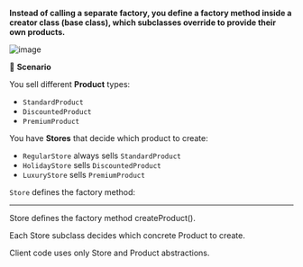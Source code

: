 **Instead of calling a separate factory, you define a factory method inside a creator class (base class), which subclasses override to provide their own products.**

![image](https://github.com/user-attachments/assets/a7bfea58-2563-4baf-91c5-2264683c6601)

🎯 **Scenario**

You sell different **Product** types:

- `StandardProduct`
- `DiscountedProduct`
- `PremiumProduct`

You have **Stores** that decide which product to create:

- `RegularStore` always sells `StandardProduct`
- `HolidayStore` sells `DiscountedProduct`
- `LuxuryStore` sells `PremiumProduct`

`Store` defines the factory method:

---

Store defines the factory method createProduct().

Each Store subclass decides which concrete Product to create.

Client code uses only Store and Product abstractions.

